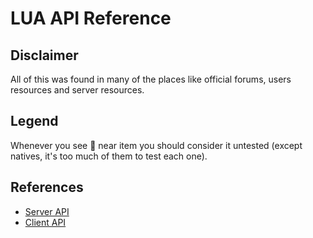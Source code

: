 # LUA API Reference

## Disclaimer

All of this was found in many of the places like official forums, users resources and server resources.

## Legend

Whenever you see :no_entry_sign: near item you should consider it untested (except natives, it's too much of them to test each one).

## References

- [Server API](Server.md)
- [Client API](Client.md)
